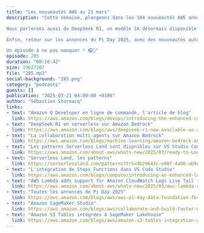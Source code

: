 ```yaml
---
title: "Les nouveautés AWS au 21 mars"
description: "Cette semaine, plongeons dans les 104 nouveautés AWS annoncées depuis le 7 mars. L’un des faits marquants : Amazon Q Developer CLI, une nouvelle manière d’interagir avec AWS directement depuis la ligne de commande. Une avancée qui pourrait bien améliorer votre workflow DevOps !

Nous parlerons aussi de DeepSeek R1, un modèle IA désormais disponible en serverless sur Amazon Bedrock, de la collaboration multi-agents pour créer des IA plus intelligentes, et de plusieurs améliorations pour VS Code, notamment l’intégration des patterns Serverless Land et l’arrivée du Live Tail CloudWatch Logs pour AWS Lambda.

Enfin, retour sur les annonces du Pi Day 2025, avec des nouveautés autour des données, de l’IA et d’Amazon SageMaker.

Un épisode à ne pas manquer ! 🎧🚀"
episode: 285
duration: "00:16:42"
size: 19627207
file: "285.mp3"
social-background: "285.png"
category: "podcasts"
guests: []
publication: "2025-03-21 04:00:00 +0100"
author: "Sébastien Stormacq"
links:
- text: "Amazon Q Developer en ligne de commande, l'article de blog"
  link: https://aws.amazon.com/blogs/devops/introducing-the-enhanced-command-line-interface-in-amazon-q-developer/?trk=4b29643c-e00f-4ab6-ab9c-b1fb47aa1708&sc_channel=podcast?trk=4b29643c-e00f-4ab6-ab9c-b1fb47aa1708&sc_channel=podcast
- text: "DeepSeek R1 en serverless sur Amazon Bedrock"
  link: https://aws.amazon.com/blogs/aws/deepseek-r1-now-available-as-a-fully-managed-serverless-model-in-amazon-bedrock/?trk=4b29643c-e00f-4ab6-ab9c-b1fb47aa1708&sc_channel=podcast
- text: "La collaboration multi-agents sur Amazon Bedrock"
  link: https://aws.amazon.com/blogs/machine-learning/amazon-bedrock-announces-general-availability-of-multi-agent-collaboration/?trk=4b29643c-e00f-4ab6-ab9c-b1fb47aa1708&sc_channel=podcast
- text: "Les patterns Serverless Land sont dispnibles sur VS Studio Code"
  link: https://aws.amazon.com/about-aws/whats-new/2025/03/ready-to-use-serverless-land-patterns-vs-code-ide/?trk=4b29643c-e00f-4ab6-ab9c-b1fb47aa1708&sc_channel=podcast
- text: "Serverless Land, les patterns"
  link: https://serverlessland.com/patterns?trk=4b29643c-e00f-4ab6-ab9c-b1fb47aa1708&sc_channel=podcast
- text: "L'intégration de Steps Functions dans VS Code Studio"
  link: https://aws.amazon.com/blogs/compute/introducing-an-enhanced-local-ide-experience-for-aws-step-functions?trk=4b29643c-e00f-4ab6-ab9c-b1fb47aa1708&sc_channel=podcast
- text: "AWS Lambda adds support for Amazon CloudWatch Logs Live Tail in VS Code IDE"
  link: https://aws.amazon.com/about-aws/whats-new/2025/03/aws-lambda-cloudwatch-logs-live-tail-vs-code-ide/?trk=4b29643c-e00f-4ab6-ab9c-b1fb47aa1708&sc_channel=podcast
- text: "Toutes les annonces de Pi Day 2025"
  link: https://aws.amazon.com/blogs/aws/aws-pi-day-data-foundation-for-analytics-and-ai/?trk=4b29643c-e00f-4ab6-ab9c-b1fb47aa1708&sc_channel=podcast
- text: "Amazon SageMaker Studio"
  link: https://aws.amazon.com/blogs/aws/collaborate-and-build-faster-with-amazon-sagemaker-unified-studio-now-generally-available/?trk=4b29643c-e00f-4ab6-ab9c-b1fb47aa1708&sc_channel=podcast
- text: "Amazon S3 Tables intégrées à SageMaker Lakehouse"
  link: https://aws.amazon.com/blogs/aws/amazon-s3-tables-integration-with-amazon-sagemaker-lakehouse-is-now-generally-available/?trk=4b29643c-e00f-4ab6-ab9c-b1fb47aa1708&sc_channel=podcast
---
```

